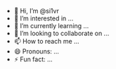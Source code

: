 - 👋 Hi, I’m @si1vr
- 👀 I’m interested in ...
- 🌱 I’m currently learning ...
- 💞️ I’m looking to collaborate on ...
- 📫 How to reach me ...
- 😄 Pronouns: ...
- ⚡ Fun fact: ...

<!---
si1vr/si1vr is a ✨ special ✨ repository because its `README.md` (this file) appears on your GitHub profile.
You can click the Preview link to take a look at your changes.
--->
